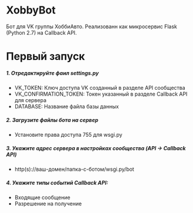 # XobbyBot

Бот для VK группы ХоббиАвто.
Реализованн как микросервис Flask (Python 2.7) на Callback API.

# Первый запуск

##### 1. Отредактируйте фаил settings.py
* VK_TOKEN: Ключ доступа VK созданный в разделе API сообщества
* VK_CONFIRMATION_TOKEN: Токен указанный в разделе Callback API для сервера
* DATABASE: Название файла базы данных

##### 2. Загрузите файлы бота на сервер
* Установите права доступа 755 для wsgi.py
##### 3. Укажите адрес сервера в настройках сообщества (API -> Callback API)
* http(s)://ваш-домен/папка-с-ботом/wsgi.py/bot
##### 4. Укажите типы событий Callback API:
* Входящие сообщение
* Разрешение на получение
